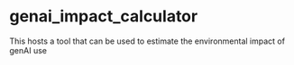 # genai_impact_calculator
This hosts a tool that can be used to estimate the environmental impact of genAI use

